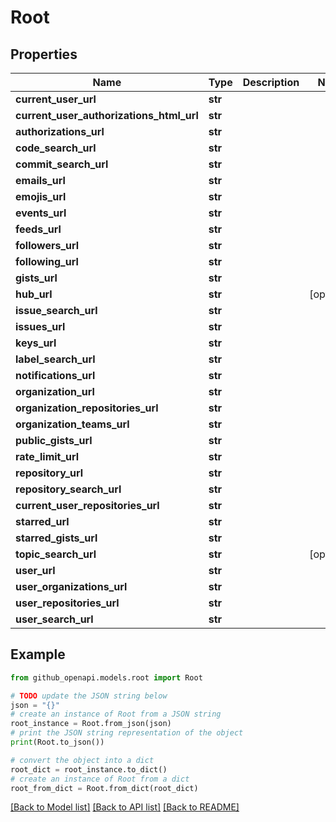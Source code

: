 # Root


## Properties

Name | Type | Description | Notes
------------ | ------------- | ------------- | -------------
**current_user_url** | **str** |  | 
**current_user_authorizations_html_url** | **str** |  | 
**authorizations_url** | **str** |  | 
**code_search_url** | **str** |  | 
**commit_search_url** | **str** |  | 
**emails_url** | **str** |  | 
**emojis_url** | **str** |  | 
**events_url** | **str** |  | 
**feeds_url** | **str** |  | 
**followers_url** | **str** |  | 
**following_url** | **str** |  | 
**gists_url** | **str** |  | 
**hub_url** | **str** |  | [optional] 
**issue_search_url** | **str** |  | 
**issues_url** | **str** |  | 
**keys_url** | **str** |  | 
**label_search_url** | **str** |  | 
**notifications_url** | **str** |  | 
**organization_url** | **str** |  | 
**organization_repositories_url** | **str** |  | 
**organization_teams_url** | **str** |  | 
**public_gists_url** | **str** |  | 
**rate_limit_url** | **str** |  | 
**repository_url** | **str** |  | 
**repository_search_url** | **str** |  | 
**current_user_repositories_url** | **str** |  | 
**starred_url** | **str** |  | 
**starred_gists_url** | **str** |  | 
**topic_search_url** | **str** |  | [optional] 
**user_url** | **str** |  | 
**user_organizations_url** | **str** |  | 
**user_repositories_url** | **str** |  | 
**user_search_url** | **str** |  | 

## Example

```python
from github_openapi.models.root import Root

# TODO update the JSON string below
json = "{}"
# create an instance of Root from a JSON string
root_instance = Root.from_json(json)
# print the JSON string representation of the object
print(Root.to_json())

# convert the object into a dict
root_dict = root_instance.to_dict()
# create an instance of Root from a dict
root_from_dict = Root.from_dict(root_dict)
```
[[Back to Model list]](../README.md#documentation-for-models) [[Back to API list]](../README.md#documentation-for-api-endpoints) [[Back to README]](../README.md)


